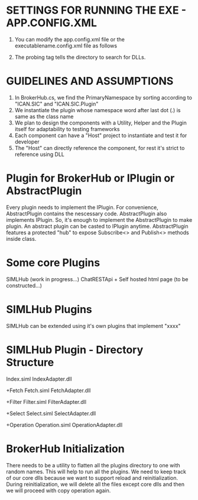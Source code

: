 # SETTINGS FOR RUNNING THE EXE - APP.CONFIG.XML

1. You can modify the app.config.xml file or the executablename.config.xml file as follows

<?xml version="1.0" encoding="utf-8" ?>
<configuration>
    <startup> 
        <supportedRuntime version="v4.0" sku=".NETFramework,Version=v4.5" />
    </startup>
	<runtime>  
		<assemblyBinding xmlns="urn:schemas-microsoft-com:asm.v1">  
			<probing privatePath="DLL;3rdParty"/>  
		</assemblyBinding>  
   </runtime>
</configuration>

2. The probing tag tells the directory to search for DLLs.




# GUIDELINES AND ASSUMPTIONS

1. In BrokerHub.cs, we find the PrimaryNamespace by sorting according to "ICAN.SIC" and "ICAN.SIC.Plugin"
2. We instantiate the plugin whose namespace word after last dot (.) is same as the class name
3. We plan to design the components with a Utility, Helper and the Plugin itself for adaptability to testing frameworks
4. Each component can have a "Host" project to instantiate and test it for developer
5. The "Host" can directly reference the component, for rest it's strict to reference using DLL



# Plugin for BrokerHub or IPlugin or AbstractPlugin

Every plugin needs to implement the IPlugin. For convenience, AbstractPlugin contains the nescessary code.
AbstractPlugin also implements IPlugin. So, it's enough to implement the AbstractPlugin to make plugin.
An abstract plugin can be casted to IPlugin anytime.
AbstractPlugin features a protected "hub" to expose Subscribe<> and Publish<> methods inside class.


# Some core Plugins

SIMLHub (work in progress...)
ChatRESTApi + Self hosted html page (to be constructed...)


# SIMLHub Plugins

SIMLHub can be extended using it's own plugins that implement "xxxx"


# SIMLHub Plugin - Directory Structure

Index.siml
IndexAdapter.dll

+Fetch
    Fetch.siml
    FetchAdapter.dll

+Filter
    Filter.siml
    FilterAdapter.dll

+Select
    Select.siml
    SelectAdapter.dll

+Operation
    Operation.siml
    OperationAdapter.dll


# BrokerHub Initialization

There needs to be a utility to flatten all the plugins directory to one with random names.
This will help to run all the plugins.
We need to keep track of our core dlls because we want to support reload and reinitialization.
During reinitialization, we will delete all the files except core dlls and then
we will proceed with copy operation again.